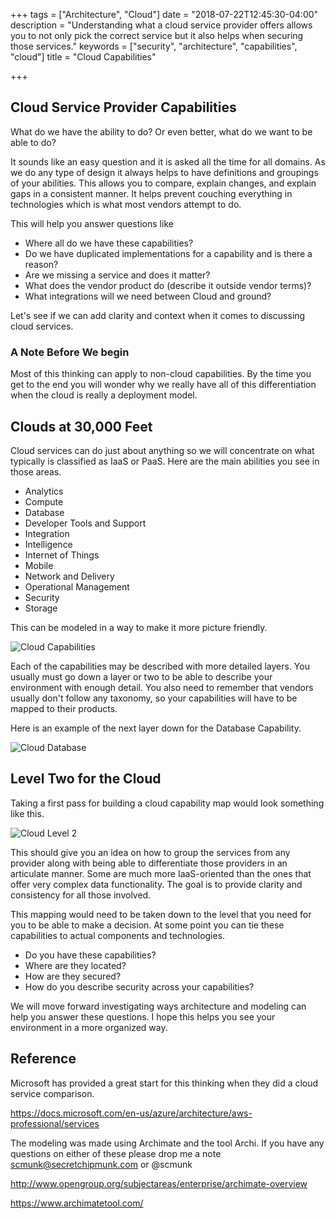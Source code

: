 +++
tags = ["Architecture", "Cloud"]
date = "2018-07-22T12:45:30-04:00"
description = "Understanding what a cloud service provider offers allows you to not only pick the correct service but it also helps when securing those services."
keywords = ["security", "architecture", "capabilities", "cloud"]
title = "Cloud Capabilities"

+++

## Cloud Service Provider Capabilities

What do we have the ability to do? Or even better, what do we want to be able to do?

It sounds like an easy question and it is asked all the time for all domains. As we do any type of design it always helps to have definitions and groupings of your abilities. This allows you to compare, explain changes, and explain gaps in a consistent manner. It helps prevent couching everything in technologies which is what most vendors attempt to do.

This will help you answer questions like

* Where all do we have these capabilities?
* Do we have duplicated implementations for a capability and is there a reason?
* Are we missing a service and does it matter?
* What does the vendor product do (describe it outside vendor terms)?
* What integrations will we need between Cloud and ground?

Let's see if we can add clarity and context when it comes to discussing cloud services.

### A Note Before We begin

Most of this thinking can apply to non-cloud capabilities. By the time you get to the end you will wonder why we really have all of this differentiation when the cloud is really a deployment model.

## Clouds at 30,000 Feet

Cloud services can do just about anything so we will concentrate on what typically is classified as IaaS or PaaS. Here are the main abilities you see in those areas. 

* Analytics
* Compute
* Database
* Developer Tools and Support
* Integration
* Intelligence
* Internet of Things
* Mobile 
* Network and Delivery 
* Operational Management
* Security
* Storage

This can be modeled in a way to make it more picture friendly.

![Cloud Capabilities](/images/basiccloudcaps.png)

Each of the capabilities may be described with more detailed layers. You usually must go down a layer or two to be able to describe your environment with enough detail. You also need to remember that vendors usually don't follow any taxonomy, so your capabilities will have to be mapped to their products.

Here is an example of the next layer down for the Database Capability.

![Cloud Database](/images/clouddatabasecap.png)

## Level Two for the Cloud

Taking a first pass for building a cloud capability map would look something like this.

![Cloud Level 2 ](/images/cloudl2all.png)

This should give you an idea on how to group the services from any provider along with being able to differentiate those providers in an articulate manner. Some are much more IaaS-oriented than the ones that offer very complex data functionality. The goal is to provide clarity and consistency for all those involved. 

This mapping would need to be taken down to the level that you need for you to be able to make a decision. At some point you can tie these capabilities to actual components and technologies. 

* Do you have these capabilities?
* Where are they located?
* How are they secured?
* How do you describe security across your capabilities?

We will move forward investigating ways architecture and modeling can help you answer these questions. I hope this helps you see your environment in a more organized way.

## Reference

Microsoft has provided a great start for this thinking when they did a cloud service comparison.  

https://docs.microsoft.com/en-us/azure/architecture/aws-professional/services

The modeling was made using Archimate and the tool Archi. If you have any questions on either of these please drop me a note scmunk@secretchipmunk.com or @scmunk

http://www.opengroup.org/subjectareas/enterprise/archimate-overview

https://www.archimatetool.com/